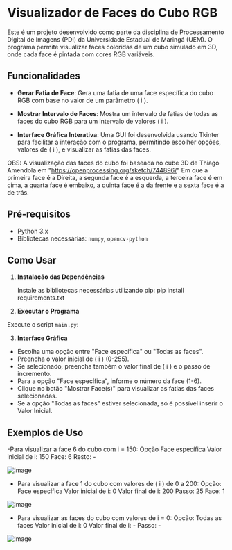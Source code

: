 # Visualizador de Faces do Cubo RGB

Este é um projeto desenvolvido como parte da disciplina de Processamento Digital de Imagens (PDI) da Universidade Estadual de Maringá (UEM). O programa permite visualizar faces coloridas de um cubo simulado em 3D, onde cada face é pintada com cores RGB variáveis.

## Funcionalidades

- **Gerar Fatia de Face**: Gera uma fatia de uma face específica do cubo RGB com base no valor de um parâmetro \( i \).
  
- **Mostrar Intervalo de Faces**: Mostra um intervalo de fatias de todas as faces do cubo RGB para um intervalo de valores \( i \).

- **Interface Gráfica Interativa**: Uma GUI foi desenvolvida usando Tkinter para facilitar a interação com o programa, permitindo escolher opções, valores de \( i \), e visualizar as fatias das faces.

OBS: A visualização das faces do cubo foi baseada no cube 3D de Thiago Amendola em "https://openprocessing.org/sketch/744896/" 
Em que a primeira face é a Direita, a segunda face é a esquerda, a terceira face é em cima, a quarta face é embaixo, a quinta face é a da frente e a sexta face é a de trás.

## Pré-requisitos

- Python 3.x
- Bibliotecas necessárias: `numpy`, `opencv-python`

## Como Usar

1. **Instalação das Dependências**

   Instale as bibliotecas necessárias utilizando pip: pip install requirements.txt

2. **Executar o Programa**

Execute o script `main.py`:

3. **Interface Gráfica**

- Escolha uma opção entre "Face específica" ou "Todas as faces".
- Preencha o valor inicial de \( i \) (0-255).
- Se selecionado, preencha também o valor final de \( i \) e o passo de incremento.
- Para a opção "Face específica", informe o número da face (1-6).
- Clique no botão "Mostrar Face(s)" para visualizar as fatias das faces selecionadas.
- Se a opção "Todas as faces" estiver selecionada, só é possível inserir o Valor Inicial.

## Exemplos de Uso

-Para visualizar a face 6 do cubo com i = 150:
Opção Face específica
Valor inicial de i: 150
Face: 6
Resto: -

![image](https://github.com/davitoyokawa/cubo_rgb/assets/109833260/55ce4a8e-8ffb-41be-bdfd-1d39b37fb6df)

- Para visualizar a face 1 do cubo com valores de \( i \) de 0 a 200:
Opção: Face específica
Valor inicial de i: 0
Valor final de i: 200
Passo: 25
Face: 1

![image](https://github.com/davitoyokawa/cubo_rgb/assets/109833260/7469a0a1-0eaf-4c89-961f-356dbd77844e)

- Para visualizar as faces do cubo com valores de i = 0:
Opção: Todas as faces
Valor inicial de i: 0
Valor final de i: -
Passo: -

![image](https://github.com/davitoyokawa/cubo_rgb/assets/109833260/e74034d7-9b07-4eef-94aa-512aba23d47c)




